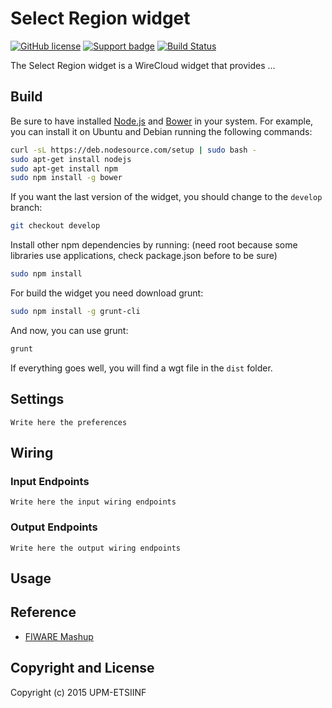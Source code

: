Select Region widget
======================

[![GitHub license](https://img.shields.io/badge/license-Apache%202-blue.svg)](https://raw.githubusercontent.com/fidash/widget-selectregion/master/LICENSE)
[![Support badge](https://img.shields.io/badge/support-askbot-yellowgreen.svg)](http://ask.fiware.org)
[![Build Status](https://build.conwet.fi.upm.es/jenkins/view/FI-Dash/job/Widget%20SelectRegion/badge/icon)](https://build.conwet.fi.upm.es/jenkins/view/FI-Dash/job/Widget%20SelectRegion/)

The Select Region widget is a WireCloud widget that provides ...

Build
-----

Be sure to have installed [Node.js](http://node.js) and [Bower](http://bower.io) in your system. For example, you can install it on Ubuntu and Debian running the following commands:

```bash
curl -sL https://deb.nodesource.com/setup | sudo bash -
sudo apt-get install nodejs
sudo apt-get install npm
sudo npm install -g bower
```

If you want the last version of the widget, you should change to the `develop` branch:

```bash
git checkout develop
```

Install other npm dependencies by running: (need root because some libraries use applications, check package.json before to be sure)

```bash
sudo npm install
```

For build the widget you need download grunt:

```bash
sudo npm install -g grunt-cli
```

And now, you can use grunt:

```bash
grunt
```

If everything goes well, you will find a wgt file in the `dist` folder.

## Settings

`Write here the preferences`

## Wiring


### Input Endpoints

`Write here the input wiring endpoints`


### Output Endpoints


`Write here the output wiring endpoints`

## Usage


## Reference

- [FIWARE Mashup](https://mashup.lab.fiware.org/)

## Copyright and License

Copyright (c) 2015 UPM-ETSIINF
